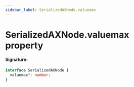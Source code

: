 ```yaml
---
sidebar_label: SerializedAXNode.valuemax
---
```


# SerializedAXNode.valuemax property

#### Signature:

```typescript
interface SerializedAXNode {
  valuemax?: number;
}
```
